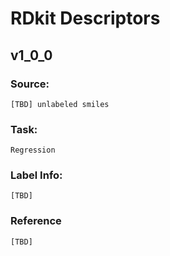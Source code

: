 # RDkit Descriptors

## v1_0_0

### Source: 
    [TBD] unlabeled smiles

### Task: 
    Regression
    
### Label Info:
    [TBD]

### Reference
    [TBD]